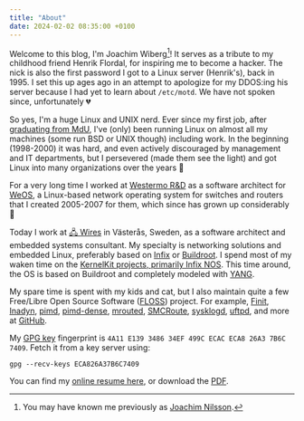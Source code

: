 ```yaml
---
title: "About"
date: 2024-02-02 08:35:00 +0100
---
```


Welcome to this blog, I'm Joachim Wiberg[^1]!  It serves as a tribute to
my childhood friend Henrik Flordal, for inspiring me to become a hacker.
The nick is also the first password I got to a Linux server (Henrik's),
back in 1995.  I set this up ages ago in an attempt to apologize for my
DDOS:ing his server because I had yet to learn about `/etc/motd`.  We
have not spoken since, unfortunately &#128148;

So yes, I'm a huge Linux and UNIX nerd.  Ever since my first job, after
[graduating from MdU][resume], I've (only) been running Linux on almost
all my machines (some run BSD or UNIX though) including work.  In the
beginning (1998-2000) it was hard, and even actively discouraged by
management and IT departments, but I persevered (made them see the
light) and got Linux into many organizations over the years &#128170;

For a very long time I worked at [Westermo R&D][westermo] as a software
architect for [WeOS][], a Linux-based network operating system for
switches and routers that I created 2005-2007 for them, which since has
grown up considerably &#129327;

Today I work at [&#128423; Wires](https://wires.se) in V&auml;ster&aring;s,
Sweden, as a software architect and embedded systems consultant.  My
specialty is networking solutions and embedded Linux, preferably based
on [Infix][] or [Buildroot](https://buildroot.org).  I spend most of my
waken time on the [KernelKit projects, primarily Infix NOS][kkit].  This
time around, the OS is based on Buildroot and completely modeled with
[YANG][].

My spare time is spent with my kids and cat, but I also maintain quite a
few Free/Libre Open Source Software ([FLOSS][]) project.  For example,
[Finit][], [Inadyn][], [pimd][], [pimd-dense][], [mrouted][],
[SMCRoute][], [sysklogd][], [uftpd][], and more at [GitHub][].

My [GPG key][] fingerprint is `4A11 E139 3486 34EF 499C ECAC ECA8 26A3
7B6C 7409`.  Fetch it from a key server using:

    gpg --recv-keys ECA826A37B6C7409

You can find my [online resume here][resume], or download the [PDF][].


[^1]: You may have known me previously as [Joachim Nilsson](https://web.archive.org/web/20050205144440/http://www.mds.mdh.se/~dat95jnn/home.htm).

[Finit]:      /finit.html
[Inadyn]:     /inadyn.html
[pimd]:       /pimd.html
[mrouted]:    /mrouted.html
[SMCRoute]:   /smcroute.html
[uftpd]:      /uftpd.html
[westermo]:   https://www.westermo.com
[WeOS]:       https://www.westermo.com/web/web_en_idc_com.nsf/AllDocuments/771C3C1ECF9B9550C1257E58002B89B3
[FLOSS]:      https://en.wikipedia.org/wiki/Free_and_open-source_software
[GitHub]:     https://github.com/troglobit/
[sysklogd]:   https://github.com/troglobit/sysklogd
[pimd-dense]: https://github.com/troglobit/pimd-dense
[GPG key]:    http://keys.gnupg.net/pks/lookup?search=0xECA826A37B6C7409&fingerprint=on&op=index
[resume]:     https://resume.troglobit.com
[PDF]:        https://resume.troglobit.com/resume.pdf
[Infix]:      https://github.com/kernelkit/infix
[kkit]:       https://kernelkit.org
[YANG]:       https://network.developer.nokia.com/sr/learn/yang/understanding-yang/
